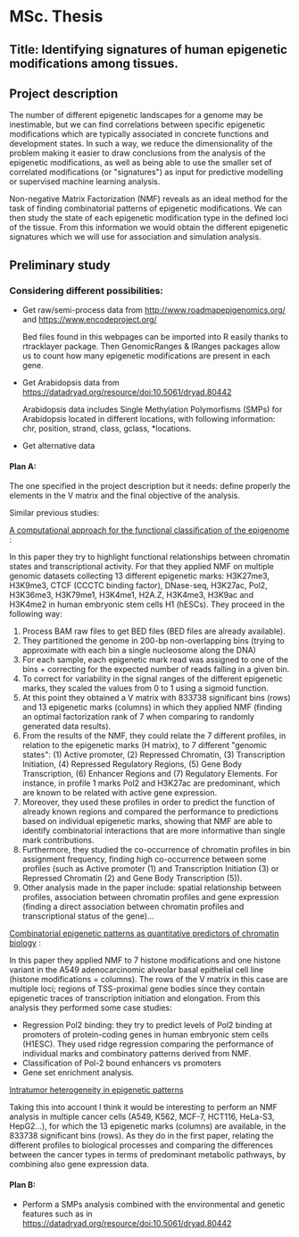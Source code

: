 # MSc. Thesis

## Title: Identifying signatures of human epigenetic modifications among tissues.

## Project description

The number of different epigenetic landscapes for a genome may be inestimable, but we can find correlations between specific epigenetic modifications which are typically associated in concrete functions and development states. In such a way, we reduce the dimensionality of the problem making it easier to draw conclusions from the analysis of the epigenetic modifications, as well as being able to use the smaller set of correlated modifications (or "signatures") as input for predictive modelling or supervised machine learning analysis.

Non-negative Matrix Factorization (NMF) reveals as an ideal method for the task of finding combinatorial patterns of epigenetic modifications. We can then study the state of each epigenetic modification type in the defined loci of the tissue. From this information we would obtain the different epigenetic signatures which we will use for association and simulation analysis.

## Preliminary study

### Considering different possibilities:

- Get raw/semi-process data from http://www.roadmapepigenomics.org/ and https://www.encodeproject.org/

  Bed files found in this webpages can be imported into R easily thanks to rtracklayer package. Then GenomicRanges & IRanges packages allow us to count how many epigenetic modifications are present in each gene.

- Get Arabidopsis data from https://datadryad.org/resource/doi:10.5061/dryad.80442

  Arabidopsis data includes Single Methylation Polymorfisms (SMPs) for Arabidopsis located in different locations, with following information: chr, position, strand, class, gclass, *locations.

- Get alternative data

#### Plan A: 

The one specified in the project description but it needs: define properly the elements in the V matrix and the final objective of the analysis.

Similar previous studies:

[A computational approach for the functional classification of the epigenome](https://epigeneticsandchromatin.biomedcentral.com/articles/10.1186/s13072-017-0131-7) :

In this paper they try to highlight functional relationships between chromatin states and transcriptional activity. For that they applied NMF on multiple genomic datasets collecting 13 different epigenetic marks: H3K27me3, H3K9me3, CTCF (CCCTC binding factor), DNase-seq, H3K27ac, Pol2, H3K36me3, H3K79me1, H3K4me1, H2A.Z, H3K4me3, H3K9ac and H3K4me2 in human embryonic stem cells H1 (hESCs). They proceed in the following way:

1. Process BAM raw files to get BED files (BED files are already available).
2. They partitioned the genome in 200-bp non-overlapping bins (trying to approximate with each bin a single nucleosome along the DNA)
3. For each sample, each epigenetic mark read was assigned to one of the bins + correcting for the expected number of reads falling in a given bin.
4. To correct for variability in the signal ranges of the different epigenetic marks, they scaled the values from 0 to 1 using a sigmoid function.
5. At this point they obtained a V matrix with 833738 significant bins (rows) and 13 epigenetic marks (columns) in which they applied NMF (finding an optimal factorization rank of 7 when comparing to randomly generated data results).
6. From the results of the NMF, they could relate the 7 different profiles, in relation to the epigenetic marks (H matrix), to 7 different "genomic states": (1) Active promoter, (2) Repressed Chromatin, (3) Transcription Initiation, (4) Repressed Regulatory Regions, (5) Gene Body Transcription, (6) Enhancer Regions and (7) Regulatory Elements. For instance, in profile 1 marks Pol2 and H3K27ac are predominant, which are known to be related with active gene expression.
7. Moreover, they used these profiles in order to predict the function of already known regions and compared the performance to predictions based on individual epigenetic marks, showing that NMF are able to identify combinatorial interactions that are more informative than single mark contributions.
8. Furthermore, they studied the co-occurrence of chromatin profiles in bin assignment frequency, finding high co-occurrence between some profiles (such as Active promoter (1) and Transcription Initiation (3) or Repressed Chromatin (2) and Gene Body Transcription (5)).
9. Other analysis made in the paper include: spatial relationship between profiles, association between chromatin profiles and gene expression (finding a direct association between chromatin profiles and transcriptional status of the gene)...

[Combinatorial epigenetic patterns as quantitative predictors of chromatin biology](https://bmcgenomics.biomedcentral.com/articles/10.1186/1471-2164-15-76 ) :

In this paper they applied NMF to 7 histone modifications and one histone variant in the A549 adenocarcinomic alveolar basal epithelial cell line (histone modifications = columns). The rows of the V matrix in this case are multiple loci; regions of TSS-proximal gene bodies since they contain epigenetic traces of transcription initiation and elongation. From this analysis they performed some case studies: 

- Regression Pol2 binding: they try to predict levels of Pol2 binding at promoters of protein-coding genes in human embryonic stem cells (H1ESC). They used ridge regression comparing the performance of individual marks and combinatory patterns derived from NMF. 
- Classification of Pol-2 bound enhancers vs promoters
- Gene set enrichment analysis.

[Intratumor heterogeneity in epigenetic patterns](https://www.sciencedirect.com/science/article/pii/S1044579X17302262) 



Taking this into account I think it would be interesting to perform an NMF analysis in multiple cancer cells (A549, K562, MCF-7, HCT116, HeLa-S3, HepG2...), for which the 13 epigenetic marks (columns) are available, in the 833738 significant bins (rows). As they do in the first paper, relating the different profiles to biological processes and comparing the differences between the cancer types in terms of predominant metabolic pathways, by combining also gene expression data.

#### Plan B:

- Perform a SMPs analysis combined with the environmental and genetic features such as in https://datadryad.org/resource/doi:10.5061/dryad.80442